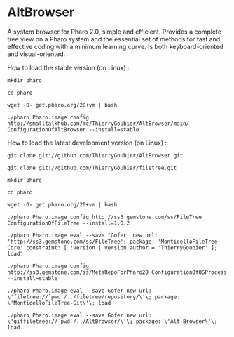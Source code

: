 AltBrowser
==========

A system browser for Pharo 2.0, simple and efficient. Provides a complete tree view on a Pharo system and the essential set of methods for fast and effective coding with a minimum learning curve. Is both keyboard-oriented and visual-oriented.

How to load the stable version (on Linux) :

	mkdir pharo

	cd pharo
	
	wget -O- get.pharo.org/20+vm | bash
	
	./pharo Pharo.image config http://smalltalkhub.com/mc/ThierryGoubier/AltBrowser/main/ ConfigurationOfAltBrowser --install=stable
	
How to load the latest development version (on Linux) :
	
	git clone git://github.com/ThierryGoubier/AltBrowser.git
	
	git clone git://github.com/ThierryGoubier/filetree.git
	
	mkdir pharo
	
	cd pharo
	
	wget -O- get.pharo.org/20+vm | bash
	
	./pharo Pharo.image config http://ss3.gemstone.com/ss/FileTree ConfigurationOfFileTree --install=1.0.2
	
	./pharo Pharo.image eval --save "Gofer  new url: 'http://ss3.gemstone.com/ss/FileTree'; package: 'MonticelloFileTree-Core' constraint: [ :version | version author = 'ThierryGoubier' ]; load"
	
	./pharo Pharo.image config http://ss3.gemstone.com/ss/MetaRepoForPharo20 ConfigurationOfOSProcess --install=stable
	
	./pharo Pharo.image eval --save Gofer new url: \'filetree://`pwd`/../filetree/repository/\'\; package: \'MonticelloFileTree-Git\'\; load
	
	./pharo Pharo.image eval --save Gofer new url: \'gitfiletree://`pwd`/../AltBrowser/\'\; package: \'Alt-Browser\'\; load
	
